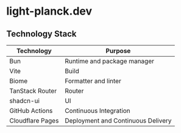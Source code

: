 # light-planck.dev

## Technology Stack

| Technology       | Purpose                            |
| ---------------- | ---------------------------------- |
| Bun              | Runtime and package manager        |
| Vite             | Build                              |
| Biome            | Formatter and linter               |
| TanStack Router  | Router                             |
| shadcn-ui        | UI                                 |
| GitHub Actions   | Continuous Integration             |
| Cloudflare Pages | Deployment and Continuous Delivery |
